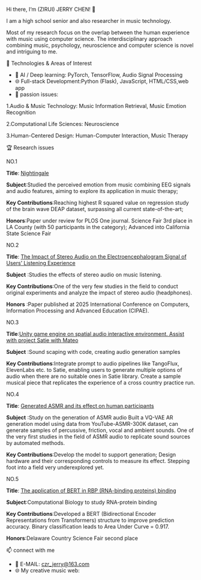 Hi there, I‘m (ZIRUI) JERRY CHEN! 👋

I am a high school senior and also researcher in music technology.

Most of my research focus on the overlap between the human experience with music using computer science. The interdisciplinary approach combining music, psychology, neuroscience and computer science is novel and intriguing to me.

🚀 Technologies & Areas of Interest
- 🧠 AI / Deep learning: PyTorch, TensorFlow, Audio Signal Processing
- 🌐 Full-stack Development:Python (Flask), JavaScript, HTML/CSS,web app
- 🔬 passion issues:

1.Audio & Music Technology: Music Information Retrieval, Music Emotion Recognition

2.Computational Life Sciences:  Neuroscience

3.Human-Centered Design: Human-Computer Interaction, Music Therapy

 🏆 Research issues

NO.1

**Title**: [Nightingale](Nightingale/)

**Subject**:Studied the perceived emotion from music combining EEG signals and audio features, aiming to explore its application in music therapy;

**Key Contributions**:Reaching highest R squared value on regression study of the brain wave DEAP dataset, surpassing all current state-of-the-art;

**Honors**:Paper under review for PLOS One journal. Science Fair 3rd place in LA County (with 50 participants in the category); Advanced into California State Science Fair



NO.2

**Title**: [The Impact of Stereo Audio on the Electroencephalogram Signal of Users’ Listening Experience](Analyze-stereo-audio-using-EEG/)

**Subject** :Studies the effects of stereo audio on music listening. 

**Key Contributions**:One of the very few studies in the field to conduct original experiments and analyze the impact of stereo audio (headphones). 

**Honors** :Paper published at 2025 International Conference on Computers, Information Processing and Advanced Education (CIPAE). 


NO.3

**Title**:[Unity game engine on spatial audio interactive environment. Assist with project Satie with Mateo](https://github.com/mateolarreaferro/SatieLang)

**Subject** :Sound scaping with code, creating audio generation samples

**Key Contributions**:Integrate prompt to audio pipelines like TangoFlux, ElevenLabs etc. to Satie, enabling users to generate multiple options of audio when there are no suitable ones in Satie library. Create a sample musical piece that replicates the experience of a cross country practice run. 



NO.4

**Title**: [Generated ASMR and its effect on human participants](ASMR-generation/)

**Subject** :Study on the generation of ASMR audio
Built a VQ-VAE AR generation model using data from YouTube-ASMR-300K dataset, can generate samples of percussive, friction, vocal and ambient sounds. One of the very first studies in the field of ASMR audio to replicate sound sources by automated methods.

**Key Contributions**:Develop the model to support generation; Design hardware and their corresponding controls to measure its effect. Stepping foot into a field very underexplored yet.



NO.5

**Title**: [The application of BERT in RBP (RNA-binding proteins) binding](RNA-protein-recovered/)

**Subject**:Computational Biology to study RNA-protein binding

**Key Contributions**:Developed a BERT (Bidirectional Encoder Representations from Transformers) structure to improve prediction accuracy. Binary classification leads to Area Under Curve = 0.917.

**Honors**:Delaware Country Science Fair second place



📫 connect with me
- 📧 E-MAIL: czr_jerry@163.com
- 🌐 My creative music web:
